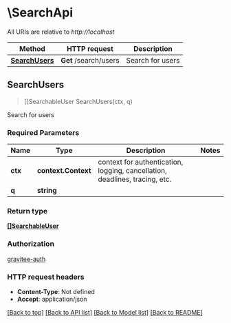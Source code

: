 # \SearchApi

All URIs are relative to *http://localhost*

Method | HTTP request | Description
------------- | ------------- | -------------
[**SearchUsers**](SearchApi.md#SearchUsers) | **Get** /search/users | Search for users



## SearchUsers

> []SearchableUser SearchUsers(ctx, q)

Search for users

### Required Parameters


Name | Type | Description  | Notes
------------- | ------------- | ------------- | -------------
**ctx** | **context.Context** | context for authentication, logging, cancellation, deadlines, tracing, etc.
**q** | **string**|  | 

### Return type

[**[]SearchableUser**](SearchableUser.md)

### Authorization

[gravitee-auth](../README.md#gravitee-auth)

### HTTP request headers

- **Content-Type**: Not defined
- **Accept**: application/json

[[Back to top]](#) [[Back to API list]](../README.md#documentation-for-api-endpoints)
[[Back to Model list]](../README.md#documentation-for-models)
[[Back to README]](../README.md)

